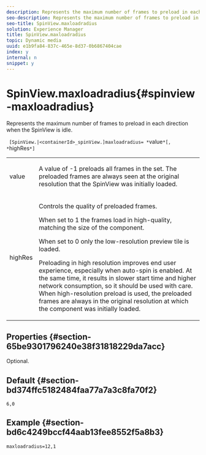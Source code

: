 ```yaml
---
description: Represents the maximum number of frames to preload in each direction when the SpinView is idle.
seo-description: Represents the maximum number of frames to preload in each direction when the SpinView is idle.
seo-title: SpinView.maxloadradius
solution: Experience Manager
title: SpinView.maxloadradius
topic: Dynamic media
uuid: e1b9fa84-837c-465e-8d37-0b6867404cae
index: y
internal: n
snippet: y
---
```


# SpinView.maxloadradius{#spinview-maxloadradius}

Represents the maximum number of frames to preload in each direction when the SpinView is idle.

 ` [SpinView.|<containerId>_spinView.]maxloadradius= *`value`*[, *`highRes`*]`

<table id="table_06BEA037FA82467CAA88D1CA62AE972E"> 
 <tbody> 
  <tr> 
   <td colname="col1"> <p> <span class="codeph"><span class="varname"> value</span></span> </p> </td> 
   <td colname="col2"> <p> A value of <span class="codeph"> -1</span> preloads all frames in the set. The preloaded frames are always seen at the original resolution that the SpinView was initially loaded. </p> </td> 
  </tr> 
  <tr> 
   <td colname="col1"> <p><span class="codeph"><span class="varname"> highRes</span></span> </p> </td> 
   <td colname="col2"> <p> Controls the quality of preloaded frames. </p> <p>When set to <span class="codeph"> 1</span> the frames load in high-quality, matching the size of the component. </p> <p>When set to <span class="codeph"> 0</span> only the low-resolution preview tile is loaded. </p> <p>Preloading in high resolution improves end user experience, especially when auto-spin is enabled. At the same time, it results in slower start time and higher network consumption, so it should be used with care. When high-resolution preload is used, the preloaded frames are always in the original resolution at which the component was initially loaded. </p> </td> 
  </tr> 
 </tbody> 
</table>

## Properties {#section-65be9301796240e38f31818229da7acc}

Optional.

## Default {#section-bd374ffc5182484faa77a7a3c8fa70f2}

`6,0`

## Example {#section-bd6c4249bccf44aab13fee8552f5a8b3}

`maxloadradius=12,1` 
